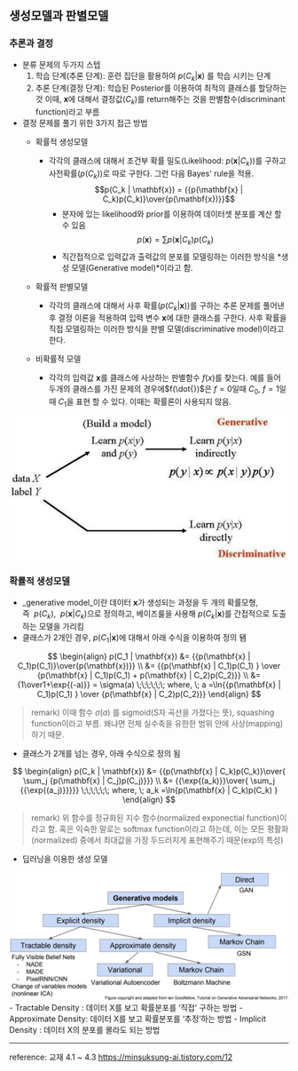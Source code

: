 ## 생성모델과 판별모델
### 추론과 결정
* 분류 문제의 두가지 스텝
	1. 학습 단계(추론 단계): 훈련 집단을 활용하여 $p(C_k | \mathbf{x})$ 를 학습 시키는 단계
	2. 추론 단계(결정 단계): 학습된 Posterior를 이용하여 최적의 클래스를 할당하는 것
		이때, $\mathbf{x}$에 대해서 결정값($C_k$)를 return해주는 것을 판별함수(discriminant function)라고 부름
* 결정 문제를 풀기 위한 3가지 접근 방법
	* 확률적 생성모델
	  * 각각의 클래스에 대해서 조건부 확률 밀도(Likelihood: $p(\mathbf{x} | C_k)$)를 구하고 사전확률($p(C_k)$)로 따로 구한다. 그런 다음 Bayes' rule을 적용.
				$$p(C_k | \mathbf{x}) = {{p(\mathbf{x} | C_k)p(C_k)}\over{p(\mathbf{x})}}$$
		* 분자에 있는 likelihood와 prior를 이용하여 데이터셋 분포를 계산 할 수 있음
				$$p(\mathbf{x}) = \sum{p(\mathbf{x} | C_k)p(C_k)}$$
		*  직간접적으로 입력값과 출력값의 분포를 모델링하는 이러한 방식을 *생성 모델(Generative model)*이라고 함.
	* 확률적 판별모델
		*  각각의 클래스에 대해서 사후 확률($p(C_k | \mathbf{x})$)를 구하는 추론 문제를 풀어낸 후 결정 이론을 적용하여 입력 변수 $\mathbf{x}$에 대한 클래스를 구한다. 사후 확률을 직접 모델링하는 이러한 방식을 판별 모델(discriminative model)이라고 한다. 
	
	* 비확률적 모델 
		* 각각의 입력값  $\mathbf{x}$를 클래스에 사상하는 판별함수 $f(x)$를 찾는다. 예를 들어 두개의 클래스를 가진 문제의 경우에$f(\dot{})$은 $f=0$일때 $C_0$, $f=1$일때 $C_1$을 표현 할 수 있다. 이때는 확률론이 사용되지 않음.

![img1](./generative_vs_discriminative.png)

### 확률적 생성모델
* _generative model_이란 데이터 $\mathbf{x}$가 생성되는 과정을 두 개의 확률모형, 즉  $p(C_k)$,  $p(\mathbf{x}|C_k)$으로 정의하고, 베이즈룰을 사용해 $p(C_k | \mathbf{x})$를 간접적으로 도출하는 모델을 가리킴
* 클래스가 2개인 경우, $p(C_1 | \mathbf{x})$에 대해서 아래 수식을 이용하여 정의 됌

$$
\begin{align}
p(C_1 | \mathbf{x}) &= {{p(\mathbf{x} | C_1)p(C_1)}\over{p(\mathbf{x})}} \\
&= {{p(\mathbf{x} | C_1)p(C_1) } \over {p(\mathbf{x} | C_1)p(C_1) + p(\mathbf{x} | C_2)p(C_2)}} \\
&= {1\over1+\exp{(-a)}} = \sigma(a)  \;\;\;\;\;\; where, \; a =\ln{{p(\mathbf{x} | C_1)p(C_1) } \over {p(\mathbf{x} | C_2)p(C_2)}}
\end{align}
$$

> remark) 
> 이때 함수 $\sigma(a)$ 를 sigmoid(S자 곡선을 가졌다는 뜻), squashing function이라고 부름. 왜냐면 전체 실수축을 유한한 범위 안에 사상(mapping)하기 때문. 

* 클래스가 2개를 넘는  경우, 아래 수식으로 정의 됨

$$
\begin{align}
p(C_k | \mathbf{x}) &= {{p(\mathbf{x} | C_k)p(C_k)}\over{ \sum_j {p(\mathbf{x} | C_j)p(C_j)}}} \\
&= {{\exp{(a_k)}}\over{ \sum_j {{\exp{(a_j)}}}}} \;\;\;\;\;\; where, \; a_k =\ln{p(\mathbf{x} | C_k)p(C_k) } 
\end{align}
$$

> remark) 
> 위 함수를 정규화된 지수 함수(normalized exponectial function)이라고 함. 혹은 익숙한 말로는 softmax function이라고 하는데,  이는 모든 평활화(normalized) 중에서 최대값을 가장 두드러지게 표현해주기 때문(exp의 특성)
* 딥러닝을 이용한 생성 모델

![img2](./generative_models.png)
	-   Tractable Density : 데이터 X를 보고 확률분포를 ‘직접’ 구하는 방법
	-   Approximate Density: 데이터 X를 보고 확률분포를 ‘추정’하는 방법
	-   Implicit Density : 데이터 X의 분포를 몰라도 되는 방법


---
reference: 
교재 4.1 ~ 4.3
https://minsuksung-ai.tistory.com/12
